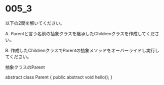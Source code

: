 # 005_3

以下の2問を解いてください。

A. Parentと言う名前の抽象クラスを継承したChildrenクラスを作成してください。

B. 作成したChildrenクラスでParentの抽象メソッドをオーバーライドし実行してください。


抽象クラスのParent

abstract class Parent {
  public abstract void hello();
}
